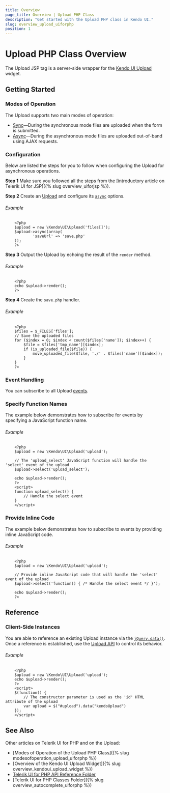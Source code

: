 ```yaml
---
title: Overview
page_title: Overview | Upload PHP Class
description: "Get started with the Upload PHP class in Kendo UI."
slug: overview_upload_uiforphp
position: 1
---
```


# Upload PHP Class Overview

The Upload JSP tag is a server-side wrapper for the [Kendo UI Upload](/api/javascript/ui/upload) widget.

## Getting Started

### Modes of Operation

The Upload supports two main modes of operation:

* [Sync](/php/widgets/upload/modes#sync)&mdash;During the synchronous mode files are uploaded when the form is submitted.
* [Async](/php/widgets/upload/modes#async)&mdash;During the asynchronous mode files are uploaded out-of-band using AJAX requests.

### Configuration

Below are listed the steps for you to follow when configuring the Upload for asynchronous operations.

**Step 1** Make sure you followed all the steps from the [introductory article on Telerik UI for JSP]({% slug overview_uiforjsp %}).

**Step 2** Create an [Upload](/api/php/Kendo/UI/Upload) and configure its [`async`](/api/php/Kendo/UI/Upload#async) options.

###### Example

        <?php
        $upload = new \Kendo\UI\Upload('files[]');
        $upload->async(array(
                'saveUrl' => 'save.php'
        ));
        ?>

**Step 3** Output the Upload by echoing the result of the `render` method.

###### Example

        <?php
        echo $upload->render();
        ?>

**Step 4** Create the `save.php` handler.

###### Example

        <?php
        $files = $_FILES['files'];
        // Save the uploaded files
        for ($index = 0; $index < count($files['name']); $index++) {
            $file = $files['tmp_name'][$index];
            if (is_uploaded_file($file)) {
                move_uploaded_file($file, './' . $files['name'][$index]);
            }
        }
        ?>

<!--_-->
### Event Handling

You can subscribe to all Upload [events](/api/javascript/ui/upload#events).

### Specify Function Names

The example below demonstrates how to subscribe for events by specifying a JavaScript function name.

###### Example


        <?php
        $upload = new \Kendo\UI\Upload('upload');

        // The 'upload_select' JavaScript function will handle the 'select' event of the upload
        $upload->select('upload_select');

        echo $upload->render();
        ?>
        <script>
        function upload_select() {
            // Handle the select event
        }
        </script>

### Provide Inline Code

The example below demonstrates how to subscribe to events by providing inline JavaScript code.

###### Example

        <?php
        $upload = new \Kendo\UI\Upload('upload');

        // Provide inline JavaScript code that will handle the 'select' event of the upload
        $upload->select('function() { /* Handle the select event */ }');

        echo $upload->render();
        ?>

<!--*-->
## Reference

### Client-Side Instances

You are able to reference an existing Upload instance via the [`jQuery.data()`](http://api.jquery.com/jQuery.data/). Once a reference is established, use the [Upload API](/api/javascript/ui/upload#methods) to control its behavior.

###### Example

        <?php
        $upload = new \Kendo\UI\Upload('upload');
        echo $upload->render();
        ?>
        <script>
        $(function() {
            // The constructor parameter is used as the 'id' HTML attribute of the upload
            var upload = $("#upload").data("kendoUpload")
        });
        </script>

## See Also

Other articles on Telerik UI for PHP and on the Upload:

* [Modes of Operation of the Upload PHP Class]({% slug modesofoperation_upload_uiforphp %})
* [Overview of the Kendo UI Upload Widget]({% slug overview_kendoui_upload_widget %})
* [Telerik UI for PHP API Reference Folder](/api/php/Kendo/UI/AutoComplete)
* [Telerik UI for PHP Classes Folder]({% slug overview_autocomplete_uiforphp %})
